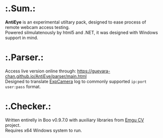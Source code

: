 # :.Sum.:
__AntiEye__ is an experimental utiltary pack, designed to ease process of remote webcam access testing.  
Powered silmulatenously by html5 and .NET, it was designed with Windows support in mind.

# :.Parser.:
Access live version online through: https://guevara-chan.github.io/AntiEye/parser/main.html  
Designed to translate [ExpCamera](https://github.com/d38k8/expcamera) log to commonly supported `ip:port user:pass` format.

# :.Checker.:
Written entirelly in Boo v0.9.7.0 with auxiliary libraries from [Emgu CV](www.emgu.com) project.  
Requires x64 Windows system to run.
